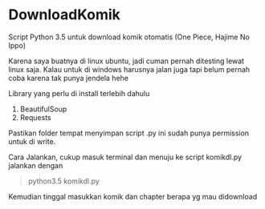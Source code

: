 # DownloadKomik
Script Python 3.5 untuk download komik otomatis (One Piece, Hajime No Ippo)

Karena saya buatnya di linux ubuntu, jadi cuman pernah ditesting lewat linux saja. Kalau untuk di windows harusnya jalan juga tapi belum pernah coba karena tak punya jendela hehe

Library yang perlu di install terlebih dahulu
1. BeautifulSoup
2. Requests

Pastikan folder tempat menyimpan script .py ini sudah punya permission untuk di write.

Cara Jalankan, cukup masuk terminal dan menuju ke script komikdl.py jalankan dengan
> python3.5 komikdl.py

Kemudian tinggal masukkan komik dan chapter berapa yg mau didownload
